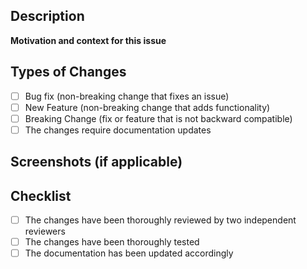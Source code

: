 ## Description

**Motivation and context for this issue**

## Types of Changes
- [ ] Bug fix (non-breaking change that fixes an issue)
- [ ] New Feature (non-breaking change that adds functionality)
- [ ] Breaking Change (fix or feature that is not backward compatible)
- [ ] The changes require documentation updates

## Screenshots (if applicable)

## Checklist
- [ ] The changes have been thoroughly reviewed by two independent reviewers
- [ ] The changes have been thoroughly tested
- [ ] The documentation has been updated accordingly
